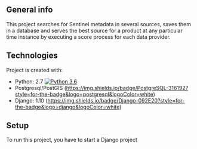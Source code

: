 ## General info
This project searches for Sentinel metadata in several sources, saves them in a database and serves the best source for a product at any particular time instance by executing a score process for each data provider.
	
## Technologies
Project is created with:
* Python: 2.7 [![Python 3.6](https://img.shields.io/badge/python-3.6-blue.svg)](https://www.python.org/downloads/release/python-360/)
* Postgresql/PostGIS (https://img.shields.io/badge/PostgreSQL-316192?style=for-the-badge&logo=postgresql&logoColor=white)
* Django: 1.10 	(https://img.shields.io/badge/Django-092E20?style=for-the-badge&logo=django&logoColor=white)
	
## Setup
To run this project, you have to start a Django project

